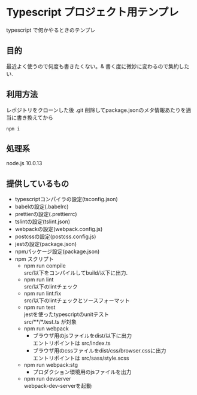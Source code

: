 # Typescript プロジェクト用テンプレ

typescript で何かやるときのテンプレ

## 目的
 最近よく使うので何度も書きたくない。& 書く度に微妙に変わるので集約したい.

## 利用方法

レポジトリをクローンした後 .git 削除してpackage.jsonのメタ情報あたりを適当に書き換えてから

```
npm i
```

## 処理系
node.js 10.0.13

## 提供しているもの
- typescriptコンパイラの設定(tsconfig.json)
- babelの設定(.babelrc)
- prettierの設定(.prettierrc)
- tslintの設定(tslint.json)
- webpackの設定(webpack.config.js)
- postcssの設定(postcss.config.js)
- jestの設定(package.json)
- npmパッケージ設定(package.json)
- npm スクリプト
  - npm run compile  
  src/以下をコンパイルしてbuild/以下に出力.
  - npm run lint  
  src/以下のlintチェック
  - npm run lint:fix  
  src/以下のlintチェックとソースフォーマット
  - npm run test  
  jestを使ったtypescriptのunitテスト  
  src/**/*.test.ts が対象
  - npm run webpack  
    - ブラウザ用のjsファイルをdist/以下に出力  
    エントリポイントは src/index.ts
    - ブラウザ用のcssファイルをdist/css/browser.cssに出力  
    エントリポイントは src/sass/style.scss
  - npm run webpack:stg
    - プロダクション環境用のjsファイルを出力
  - npm run devserver  
    webpack-dev-serverを起動
